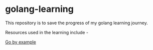 # golang-learning
This repository is to save the progress of my golang learning journey.

Resources used in the learning include -


[Go by example](https://gobyexample.com/)

